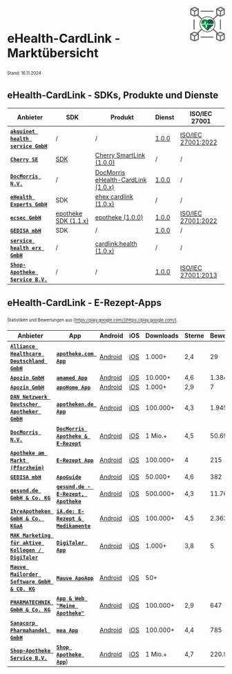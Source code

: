 <img align="right" width="80" height="80" src="https://github.com/eHealthCardLink/Spezifikation/blob/main/img/IOP-Logo.png"/><br/>

# eHealth-CardLink - Marktübersicht 
<sup><sub>Stand: 16.11.2024</sub></sup>

## eHealth-CardLink - SDKs, Produkte und Dienste

| Anbieter | SDK | Produkt | Dienst | ISO/IEC 27001 | 
| --- | --- |  --- | --- | --- |
| [**`akquinet health service GmbH`**](https://akquinet.com/) | / | / | [1.0.0](https://tinyurl.com/gemCL-Anb) |  [ISO/IEC 27001:2022](https://akquinet.com/files/AKQUINET/zertifikate/zertifikat-2024-housing-managed-hosting-services-akquinet.pdf) |
| [**`Cherry SE`**](https://www.cherry.de/) | [SDK](https://www.cherry.de/de-de/unternehmen/news/presse/artikel/software-developer-kit-fertig-ab-sofort-mit-cherry-smartlink-die-integration-von-cardlink-starten) | [Cherry SmartLink (1.0.0)](https://tinyurl.com/gemCL-Prod) | / | / | 
| [**`DocMorris N.V.`**](https://www.docmorris.de/) | / | [DocMorris eHealth-CardLink (1.0.x)](https://tinyurl.com/gemCL-Prod) | [1.0.0](https://tinyurl.com/gemCL-Anb)  | / | 
| [**`eHealth Experts GmbH`**](https://ehex.de/) | SDK | [ehex cardlink (1.0.x)](https://tinyurl.com/gemCL-Prod) | / | / |
| [**`ecsec GmbH`**](https://ecsec.de) |  [epotheke SDK (1.1.x)](https://github.com/epotheke/epotheke-sdk) |  [epotheke (1.0.0)](https://tinyurl.com/gemCL-Prod) |  [1.0.0](https://tinyurl.com/gemCL-Anb)  | [ISO/IEC 27001:2022](https://epotheke.com/pub/ISO-IEC-27001.pdf) |
| [**`GEDISA mbH`**](https://www.gedisa.de/) | SDK | / | [1.0.0](https://tinyurl.com/gemCL-Anb) | / | 
| [**`service health erx GmbH`**](https://www.service-health.de/) | / |  [cardlink.health (1.0.x)](https://tinyurl.com/gemCL-Prod) | / | / |
| [**`Shop-Apotheke Service B.V.`**](https://www.shop-apotheke.com/) | / | / | [1.0.0](https://tinyurl.com/gemCL-Anb)  | [ISO/IEC 27001:2013](https://www.certipedia.com/certificates/01+153+2100656%252F03?locale=es)  |

## eHealth-CardLink - E-Rezept-Apps

<sup><sub> Statistiken und Bewertungen aus [https://play.google.com/](https://play.google.com/). </sub></sup>

| Anbieter | App | Android | iOS | Downloads | Sterne | Bewertungen |
| --- | --- | --- | --- | --- | --- | --- | 
| [**`Alliance Healthcare Deutschland GmbH`**](https://www.alliance-healthcare-gehe.de/) | [**`apotheke.com App`**](https://www.apotheke.com/) | [Android](https://play.google.com/store/apps/details?id=com.mauve.apothekeCom) | [iOS](https://apps.apple.com/de/app/apotheke-com/id6499274234) | 1.000+ | 2,4 | 29|
|  [**`Apozin GmbH`**](https://apozin.de/) |  [**`amamed App`**](https://apozin.de/amamed-app/)  | [Android](https://play.google.com/store/search?q=amamed&c=apps) | [iOS](https://apps.apple.com/de/app/amamed/id1550253776) | 10.000+ | 4,6 | 1.384 | 
|  [**`Apozin GmbH`**](https://apozin.de/) |  [**`apoHome App`**](https://apozin.de/apohome-app/)  | [Android](https://play.google.com/store/apps/details?id=com.apozin.apo&hl=de) | [iOS](https://apps.apple.com/de/app/apohome/id1592526161) | 1.000+ | 2,9 | 7 | 
|  [**`DAN Netzwerk Deutscher Apotheker GmbH`**](https://apotheken.de/) |  [**`apotheken.de App`**](https://apotheken.de/)  | [Android](https://play.google.com/store/apps/details?id=de.apotheken.app&hl=de) | [iOS](https://apps.apple.com/de/app/apothekenapp/id506362694) | 100.000+ | 4,3 | 1.945 | 
| [**`DocMorris N.V.`**](https://www.docmorris.de/) | [**`DocMorris Apotheke & E-Rezept`**](https://www.docmorris.de/)|   [Android](https://play.google.com/store/apps/details?id=de.docmorris.pharmacyapp) | [iOS](https://apps.apple.com/de/app/docmorris-apotheke-e-rezept/id976600580) | 1 Mio.+| 4,5 | 50.690 |
|  [**`Apotheke am Markt (Pforzheim)`**](https://www.erezepte.de/) |  [**`E-Rezept App`**](https://www.erezepte.de/)  | [Android](https://play.google.com/store/apps/details?id=com.erezeptapp.app6845jj) | [iOS](https://apps.apple.com/de/app/e-rezept-app/id6447300685) |100.000+ | 4 | 215 | 
| [**`GEDISA mbH`**](https://www.gedisa.de/) | [**`ApoGuide`**](https://www.apoguide.de/) | [Android](https://play.google.com/store/apps/details?id=de.gedisa.apo_guide&hl=de) | [iOS](https://apps.apple.com/de/app/apoguide-de/id6447188653) | 50.000+ | 4,6 | 382 |
| [**`gesund.de GmbH & Co. KG`**](https://gesund.de) | [**`gesund.de - E-Rezept, Apotheke`**](https://gesund.de) |  [Android](https://play.google.com/store/apps/details?id=de.gesund.app&hl=de) | [iOS](https://app.adjust.com/13kg6cjf?fallback=https%3A%2F%2Fapps.apple.com%2Fde%2Fapp%2Fgesund-de%2Fid1554260352)  | 500.000+| 4,3 | 11.769 | 
|  [**`IhreApotheken GmbH & Co. KGaA`**](https://ihreapotheken.de/) |  [**`iA.de: E-Rezept & Medikamente`**](https://ihreapotheken.de/)  | [Android](https://play.google.com/store/apps/details?id=ihre.apotheken&hl=de) | [iOS](https://apps.apple.com/de/app/ia-de-e-rezept-medikamente/id1526461520) | 100.000+ | 4,5 | 2.363 | 
|  [**`MAK Marketing für aktive Kollegen / DigiTaler`**](https://www.mak.de/) |  [**`DigiTaler App`**](https://www.mak.de/digitaler-app.html)  | [Android](https://play.google.com/store/apps/details?id=de.i42.digitalerapp) | [iOS](https://apps.apple.com/de/app/digitaler-apothekenbonussystem/id6443829231) | 1.000+ | 3,8 | 5 | 
|  [**`Mauve Mailorder Software GmbH & CO. KG`**](https://www.mauve.de/) |  [**`Mauve ApoApp`**](https://www.mauve.de/mauve-apoapp)  | [Android](https://play.google.com/store/apps/details?id=com.mauve.apoapp) | [iOS](https://apps.apple.com/de/app/mauve-apoapp/id6467226714) | 50+ |  |  | 
|  [**`PHARMATECHNIK GmbH & Co. KG`**](https://www.pharmatechnik.de/) |  [**`App & Web "Meine Apotheke"`**](https://www.pharmatechnik.de/app-und-web-meine-apotheke)  | [Android](https://play.google.com/store/apps/details?id=de.pharmatechnik.meineapotheke) | [iOS](https://apps.apple.com/de/app/meine-apotheke-e-rezept/id712286483) | 100.000+ | 2,9 | 647 | 
|  [**`Sanacorp Pharmahandel GmbH`**](https://www.sanacorp.de/) |  [**`mea App`**](https://www.meineapotheke.de/app/)  | [Android](https://play.google.com/store/apps/details?id=de.meineapotheke.app) | [iOS](https://apps.apple.com/de/app/mea-meineapotheke-de/id1588681378) | 100.000+ | 4,4 | 785 | 
| [**`Shop-Apotheke Service B.V.`**](https://www.shop-apotheke.com/) | [**`Shop Apotheke App`**](https://www.shop-apotheke.com/lp/shop-apotheke-app/)) | [Android](https://play.google.com/store/apps/details?id=shop.shop_apotheke.com.shopapotheke) | [iOS](https://apps.apple.com/de/app/shop-apotheke-redcare/id1104967519) | 1 Mio.+ | 4,7 | 220.966 |
